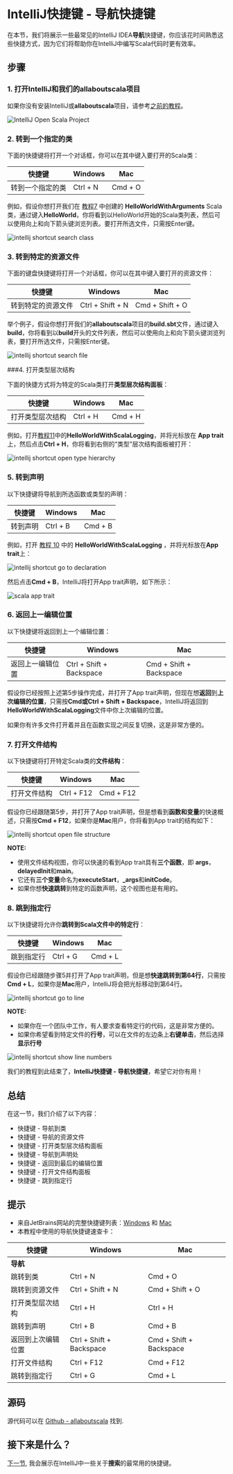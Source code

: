 # IntelliJ快捷键 - 导航快捷键

在本节，我们将展示一些最常见的IntelliJ IDEA**导航**快捷键，你应该花时间熟悉这些快捷方式，因为它们将帮助你在IntelliJ中编写Scala代码时更有效率。 

## 步骤

### 1. 打开IntelliJ和我们的allaboutscala项目

如果你没有安装IntelliJ或**allaboutscala**项目，请参考[之前的教程](tutorial/1_0.md)。

![IntelliJ Open Scala Project](http://allaboutscala.com/wp-content/uploads/2016/05/scala_1.png)

### 2. 转到一个指定的类

下面的快捷键将打开一个对话框，你可以在其中键入要打开的Scala类：
 

| 快捷键        				| Windows  | Mac     |
| ------------------------ | -------- | ------- |
| 转到一个指定的类 			| Ctrl + N | Cmd + O |

例如，假设你想打开我们在 [教程7](http://allaboutscala.com/tutorials/chapter-1-getting-familiar-intellij-ide/intellij) 中创建的 **HelloWorldWithArguments** Scala类，通过键入**HelloWorld**，你将看到以HelloWorld开始的Scala类列表，然后可以使用向上和向下箭头键浏览列表。要打开所选文件，只需按Enter键。

![intellij shortcut search class](http://allaboutscala.com/wp-content/uploads/2016/06/01_intellij_shortcut_search_class.png)

### 3. 转到特定的资源文件

下面的键盘快捷键将打开一个对话框，你可以在其中键入要打开的资源文件： 

| 快捷键		                    | Windows          | Mac             |
| ------------------------------ | ---------------- | --------------- |
| 转到特定的资源文件				   | Ctrl + Shift + N | Cmd + Shift + O |


举个例子，假设你想打开我们的**allaboutscala**项目的**build.sbt**文件，通过键入**build**，你将看到以**build**开头的文件列表，然后可以使用向上和向下箭头键浏览列表，要打开所选文件，只需按Enter键。

![intellij shortcut search file](http://allaboutscala.com/wp-content/uploads/2016/06/02_intellij_shortcut_search_file.png)

###4. 打开类型层次结构

下面的快捷方式将为特定的Scala类打开**类型层次结构面板**：

| 快捷键   | Windows  | Mac     |
| ------------------- | -------- | ------- |
| 打开类型层次结构 | Ctrl + H | Cmd + H |


例如，打开[教程11](1_12.md)中的**HelloWorldWithScalaLogging**，并将光标放在 **App trait**上，然后点击**Ctrl + H**，你将看到右侧的“类型”层次结构面板被打开：

![intellij shortcut open type hierarchy](http://allaboutscala.com/wp-content/uploads/2016/06/03_intellij_shortcut_open_type_hierarchy.png)


### 5. 转到声明

以下快捷键将导航到所选函数或类型的声明：

| 快捷键    | Windows  | Mac     |
| ------------------- | -------- | ------- |
| 转到声明| Ctrl + B | Cmd + B |

例如，打开 [教程 10](1_11.md) 中的 **HelloWorldWithScalaLogging** ，并将光标放在**App trait**上：

![intellij shortcut go to declaration](http://allaboutscala.com/wp-content/uploads/2016/06/04_intellij_shortcut_go_to_declaration.png)

然后点击**Cmd + B**，IntelliJ将打开App trait声明，如下所示：

![scala app trait](http://allaboutscala.com/wp-content/uploads/2016/06/05_scala_app_trait.png)

### 6. 返回上一编辑位置

以下快捷键将返回到上一个编辑位置：

| 快捷键            | Windows                  | Mac                     |
| ----------------------------- | ------------------------ | ----------------------- |
| 返回上一编辑位置 | Ctrl + Shift + Backspace | Cmd + Shift + Backspace |

假设你已经按照上述第5步操作完成，并打开了App trait声明，但现在想**返回**到**上次编辑的位置**，只需按**Cmd或Ctrl + Shift + Backspace**，IntelliJ将返回到**HelloWorldWithScalaLogging**文件中你上次编辑的位置。

如果你有许多文件打开着并且在函数实现之间反复切换，这是非常方便的。

### 7. 打开文件结构

以下快捷键将打开特定Scala类的**文件结构**： 

| 快捷键       | Windows    | Mac       |
| ----------------------- | ---------- | --------- |
| 打开文件结构 | Ctrl + F12 | Cmd + F12 |


假设你已经跟随第5步，并打开了App trait声明，但是想看到**函数和变量**的快速概述，只需按**Cmd + F12**，如果你是**Mac**用户，你将看到App trait的结构如下：

![intellij shortcut open file structure](http://allaboutscala.com/wp-content/uploads/2016/06/06_intellij_shortcut_open_file_structure.png)

**NOTE:**


- 使用文件结构视图，你可以快速的看到App trait具有**三个函数**，即 **args**，**delayedInit**和**main**。
- 它还有**三个变量**命名为**executeStart**，**_args**和**initCode**。
- 如果你想**快速跳转**到特定的函数声明，这个视图也是有用的。

### 8. 跳到指定行

以下快捷键将允许你**跳转到Scala文件中的特定行**： 

| 快捷键              | Windows  | Mac     |
| ------------------------------ | -------- | ------- |
| 跳到指定行 | Ctrl + G | Cmd + L |

假设你已经跟随步骤5并打开了App trait声明，但是想**快速跳转到第64行**，只需按**Cmd + L**，如果你是**Mac**用户，IntelliJ将会把光标移动到第64行。

![intellij shortcut go to line](http://allaboutscala.com/wp-content/uploads/2016/06/07_intellij_shortcut_go_to_line.png)

**NOTE:**

- 如果你在一个团队中工作，有人要求查看特定行的代码，这是非常方便的。
- 如果你希望看到特定文件的**行号**，可以在文件的左边条上**右键单击**，然后选择**显示行号**

![intellij shortcut show line numbers](http://allaboutscala.com/wp-content/uploads/2016/06/08_intellij_shortcut_show_line_numbers.png)

我们的教程到此结束了，**IntelliJ快捷键 - 导航快捷键**，希望它对你有用！  


## 总结

在这一节，我们介绍了以下内容：

- 快捷键 - 导航到类
- 快捷键 - 导航的资源文件
- 快捷键 - 打开类型层次结构面板
- 快捷键 - 导航到声明处
- 快捷键 - 返回到最后的编辑位置
- 快捷键 - 打开文件结构面板
- 快捷键 - 跳到指定行

## 提示

- 来自JetBrains网站的完整快捷键列表：[Windows](https://resources.jetbrains.com/assets/products/intellij-idea/IntelliJIDEA_ReferenceCard.pdf) 和 [Mac](https://resources.jetbrains.com/assets/products/intellij-idea/IntelliJIDEA_ReferenceCard_mac.pdf) 
- 本教程中使用的导航快捷键速查卡：

| 快捷键              | Windows                  | Mac                     |
| ------------------------------ | ------------------------ | ----------------------- |
| **导航**                 |                          |                         |
| 跳转到类                  | Ctrl + N                 | Cmd + O                 |
| 跳转到资源文件           | Ctrl + Shift + N         | Cmd + Shift + O         |
| 打开类型层次结构         | Ctrl + H                 | Ctrl + H                |
| 跳转到声明              | Ctrl + B                 | Cmd + B                 |
| 返回到上次编辑位置 		 | Ctrl + Shift + Backspace | Cmd + Shift + Backspace |
| 打开文件结构            | Ctrl + F12               | Cmd + F12               |
| 跳转到指定行				 | Ctrl + G                 | Cmd + L                 |

## 源码

源代码可以在 [Github - allaboutscala](https://github.com/nadimbahadoor/allaboutscala) 找到.


## 接下来是什么？

[下一节](1_15.md), 我会展示在IntelliJ中一些关于**搜索**的最常用的快捷键。